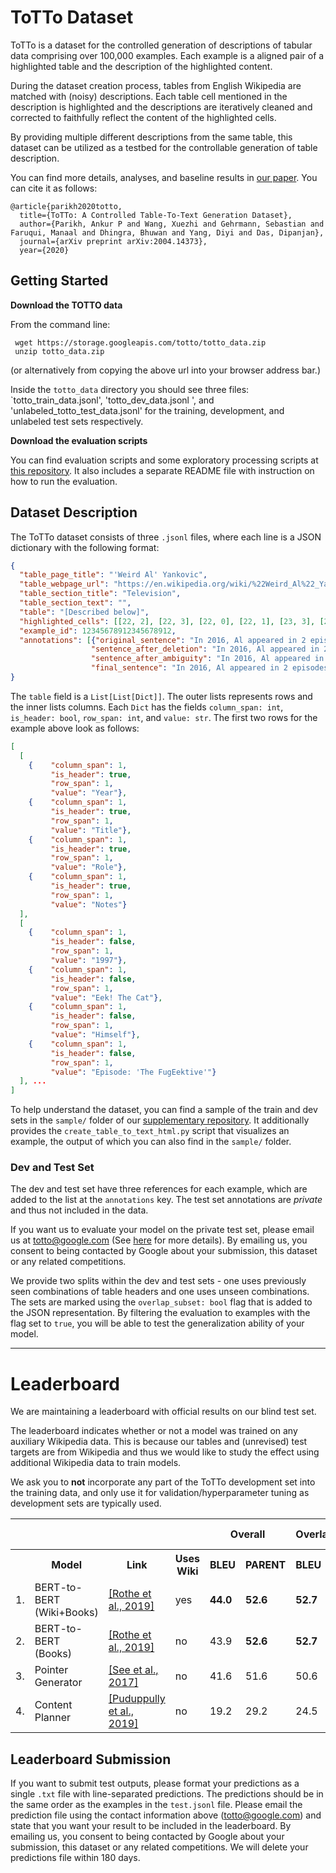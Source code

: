 # ToTTo Dataset

ToTTo is a dataset for the controlled generation of descriptions of tabular data comprising over 100,000 examples. Each example is a aligned pair of a highlighted table and the description of the highlighted content.

During the dataset creation process, tables from English Wikipedia are matched with (noisy) descriptions. Each table cell mentioned in the description is highlighted and the descriptions are iteratively cleaned and corrected to faithfully reflect the content of the highlighted cells.

By providing multiple different descriptions from the same table, this dataset can be utilized as a testbed for the controllable generation of table description.

You can find more details, analyses, and baseline results in [our paper](https://arxiv.org/abs/2004.14373). You can cite it as follows:

```
@article{parikh2020totto,
  title={ToTTo: A Controlled Table-To-Text Generation Dataset},
  author={Parikh, Ankur P and Wang, Xuezhi and Gehrmann, Sebastian and Faruqui, Manaal and Dhingra, Bhuwan and Yang, Diyi and Das, Dipanjan},
  journal={arXiv preprint arXiv:2004.14373},
  year={2020}
```

## Getting Started
**Download the TOTTO data**

From the command line:
```
 wget https://storage.googleapis.com/totto/totto_data.zip
 unzip totto_data.zip
```
(or alternatively from copying the above url into your browser address bar.)

Inside the `totto_data` directory you should see three files: `totto_train_data.jsonl', 'totto_dev_data.jsonl ', and 'unlabeled_totto_test_data.jsonl' for the training, development, and unlabeled test sets respectively.

**Download the evaluation scripts**

You can find evaluation scripts and some exploratory processing scripts at [this repository](https://github.com/google-research/language/tree/master/language/totto). It also includes a separate README file with instruction on how to run the evaluation. 

## Dataset Description

The ToTTo dataset consists of three `.jsonl` files, where each line is a JSON dictionary with the following format:

```json
{
  "table_page_title": "'Weird Al' Yankovic",
  "table_webpage_url": "https://en.wikipedia.org/wiki/%22Weird_Al%22_Yankovic",
  "table_section_title": "Television",
  "table_section_text": "",
  "table": "[Described below]",
  "highlighted_cells": [[22, 2], [22, 3], [22, 0], [22, 1], [23, 3], [23, 1], [23, 0]],
  "example_id": 12345678912345678912,
  "annotations": [{"original_sentence": "In 2016, Al appeared in 2 episodes of BoJack Horseman as Mr. Peanutbutter's brother, Captain Peanutbutter, and was hired to voice the lead role in the 2016 Disney XD series Milo Murphy's Law.",
                  "sentence_after_deletion": "In 2016, Al appeared in 2 episodes of BoJack Horseman as Captain Peanutbutter, and was hired to the lead role in the 2016 series Milo Murphy's Law.",
                  "sentence_after_ambiguity": "In 2016, Al appeared in 2 episodes of BoJack Horseman as Captain Peanutbutter, and was hired for the lead role in the 2016 series Milo Murphy's 'Law.",
                  "final_sentence": "In 2016, Al appeared in 2 episodes of BoJack Horseman as Captain Peanutbutter and was hired for the lead role in the 2016 series Milo Murphy's Law."}],
}
```

The `table` field is a `List[List[Dict]]`. The outer lists represents rows and the inner lists columns. Each `Dict` has the fields `column_span: int`, `is_header: bool`, `row_span: int`, and `value: str`. The first two rows for the example above look as follows:

```json
[
  [
    {    "column_span": 1,
         "is_header": true,
         "row_span": 1,
         "value": "Year"},
    {    "column_span": 1,
         "is_header": true,
         "row_span": 1,
         "value": "Title"},
    {    "column_span": 1,
         "is_header": true,
         "row_span": 1,
         "value": "Role"},
    {    "column_span": 1,
         "is_header": true,
         "row_span": 1,
         "value": "Notes"}
  ],
  [
    {    "column_span": 1,
         "is_header": false,
         "row_span": 1,
         "value": "1997"},
    {    "column_span": 1,
         "is_header": false,
         "row_span": 1,
         "value": "Eek! The Cat"},
    {    "column_span": 1,
         "is_header": false,
         "row_span": 1,
         "value": "Himself"},
    {    "column_span": 1,
         "is_header": false,
         "row_span": 1,
         "value": "Episode: 'The FugEektive'"}
  ], ...
]
```

To help understand the dataset, you can find a sample of the train and dev sets in the `sample/` folder of our [supplementary repository](https://github.com/google-research/language/tree/master/language/totto). It additionally provides the `create_table_to_text_html.py` script that visualizes an example, the output of which you can also find in the `sample/` folder.


### Dev and Test Set

The dev and test set have three references for each example, which are added to the list at the `annotations` key. The test set annotations are *private* and thus not included in the data. 

If you want us to evaluate your model on the private test set, please email us at totto@google.com (See [here](https://github.com/google-research-datasets/ToTTo#leaderboard-submission) for more details). By emailing us, you consent to being contacted by Google about your submission, this dataset or any related competitions.

We provide two splits within the dev and test sets - one uses previously seen combinations of table headers and one uses unseen combinations. The sets are marked using the `overlap_subset: bool` flag that is added to the JSON representation. By filtering the evaluation to examples with the flag set to `true`, you will be able to test the generalization ability of your model.

****

# Leaderboard

We are maintaining a leaderboard with official results on our blind test set.

The leaderboard indicates whether or not a model was trained on any auxiliary Wikipedia data. This is because our tables and (unrevised) test targets are from Wikipedia and thus we would like to study the effect using additional Wikipedia data to train models.

We ask you to **not** incorporate any part of the ToTTo development set into the training data, and only use it for validation/hyperparameter tuning as development sets are typically used.

<table>
  <tr>
    <th></th>
    <th></th>
    <th></th>
    <th></th>
    <th colspan="2">Overall</th>
    <th colspan="2">Overlap Subset</th>
    <th colspan="2">Non-Overlap Subset</th>
  </tr>
  <tr>
    <th></th>
    <th>Model</th>
    <th>Link</th>
    <th>Uses Wiki</th>
    <th>BLEU</th>
    <th>PARENT</th>
    <th>BLEU</th>
    <th>PARENT</th>
    <th>BLEU</th>
    <th>PARENT</th>
  </tr>
  <tr>
    <td>1.</td>
    <td>BERT-to-BERT (Wiki+Books)</td>
    <td><a href="https://arxiv.org/abs/1907.12461">[Rothe et al., 2019]</a></td>
    <td>yes</td>
    <td><b>44.0</b></td>
    <td><b>52.6</b></td>
    <td><b>52.7</b></td>
    <td><b>58.4</b></td>
    <td><b>35.1</b></td>
    <td><b>46.8</b></td>
  </tr>
  <tr>
    <td>2.</td>
    <td>BERT-to-BERT (Books)</td>
    <td><a href="https://arxiv.org/abs/1907.12461">[Rothe et al., 2019]</a></td>
    <td>no</td>
    <td>43.9</td>
    <td><b>52.6</b></td>
    <td><b>52.7</b></td>
    <td><b>58.4</b></td>
    <td>34.8</td>
    <td>46.7</td>
  </tr>
  <tr>
    <td>3.</td>
    <td>Pointer Generator</td>
    <td><a href="https://www.aclweb.org/anthology/P17-1099/">[See et al., 2017]</a></td>
    <td>no</td>
    <td>41.6</td>
    <td>51.6</td>
    <td>50.6</td>
    <td>58.0</td>
    <td>32.2</td>
    <td>45.2</td>
  </tr>
  <tr>
    <td>4.</td>
    <td>Content Planner</td>
    <td><a href="https://www.aaai.org/ojs/index.php/AAAI/article/view/4668">[Puduppully et al., 2019]</a></td>
    <td>no</td>
    <td>19.2</td>
    <td>29.2</td>
    <td>24.5</td>
    <td>32.5</td>
    <td>13.9</td>
    <td>25.8</td>
  </tr>
</table>

## Leaderboard Submission

If you want to submit test outputs, please format your predictions as a single `.txt` file with line-separated predictions. The predictions should be in the same order as the examples in the `test.jsonl` file.
Please email the prediction file using the contact information above (totto@google.com) and state that you want your result to be included in the leaderboard. By emailing us, you consent to being contacted by Google about your submission, this dataset or any related competitions. We will delete your predictions file within 180 days.

